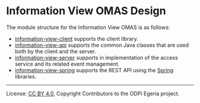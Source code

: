 <!-- SPDX-License-Identifier: CC-BY-4.0 -->
<!-- Copyright Contributors to the ODPi Egeria project. -->

# Information View OMAS Design

The module structure for the Information View OMAS is as follows:

* [information-view-client](../../information-view-client) supports the client library.
* [information-view-api](../../information-view-api) supports the common Java classes that are used both by the client and the server.
* [information-view-server](../../information-view-server) supports in implementation of the access service and its related event management.
* [information-view-spring](../../information-view-spring) supports the REST API using the [Spring](../../../developer-resources/Spring.md) libraries.


----
License: [CC BY 4.0](https://creativecommons.org/licenses/by/4.0/),
Copyright Contributors to the ODPi Egeria project.